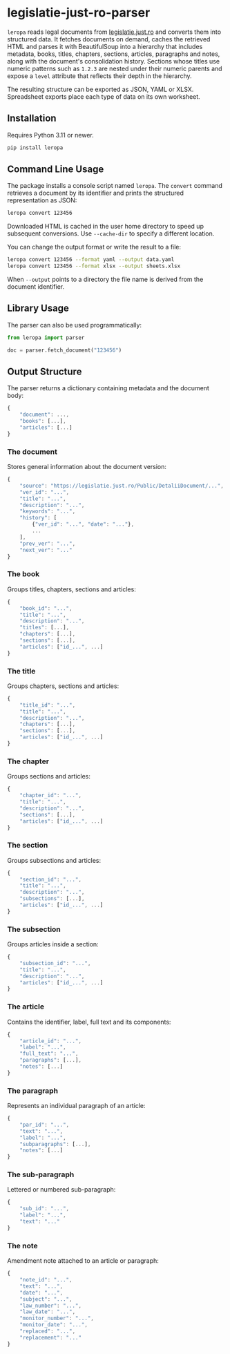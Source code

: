 # legislatie-just-ro-parser

`leropa` reads legal documents from
[legislatie.just.ro](https://legislatie.just.ro/) and converts them into
structured data. It fetches documents on demand, caches the retrieved HTML and
parses it with BeautifulSoup into a hierarchy that includes metadata,
books, titles, chapters, sections, articles, paragraphs and notes, along with
the document's consolidation history. Sections whose titles use numeric
patterns such as ``1.2.3`` are nested under their numeric parents and expose a
``level`` attribute that reflects their depth in the hierarchy.

The resulting structure can be exported as JSON, YAML or XLSX. Spreadsheet
exports place each type of data on its own worksheet.

## Installation

Requires Python 3.11 or newer.

```bash
pip install leropa
```

## Command Line Usage

The package installs a console script named `leropa`. The `convert` command
retrieves a document by its identifier and prints the structured representation
as JSON:

```bash
leropa convert 123456
```

Downloaded HTML is cached in the user home directory to speed up subsequent
conversions. Use `--cache-dir` to specify a different location.

You can change the output format or write the result to a file:

```bash
leropa convert 123456 --format yaml --output data.yaml
leropa convert 123456 --format xlsx --output sheets.xlsx
```

When `--output` points to a directory the file name is derived from the document
identifier.

## Library Usage

The parser can also be used programmatically:

```python
from leropa import parser

doc = parser.fetch_document("123456")
```

## Output Structure

The parser returns a dictionary containing metadata and the document body:

```js
{
    "document": ..., 
    "books": [...],
    "articles": [...]
}
```

### The document

Stores general information about the document version:

```js
{
    "source": "https://legislatie.just.ro/Public/DetaliiDocument/...",
    "ver_id": "...",
    "title": "...",
    "description": "...",
    "keywords": "...",
    "history": [
        {"ver_id": "...", "date": "..."},
        ...
    ],
    "prev_ver": "...",
    "next_ver": "..."
}
```

### The book

Groups titles, chapters, sections and articles:

```js
{
    "book_id": "...",
    "title": "...",
    "description": "...",
    "titles": [...],
    "chapters": [...],
    "sections": [...],
    "articles": ["id_...", ...]
}
```

### The title

Groups chapters, sections and articles:

```js
{
    "title_id": "...",
    "title": "...",
    "description": "...",
    "chapters": [...],
    "sections": [...],
    "articles": ["id_...", ...]
}
```

### The chapter

Groups sections and articles:

```js
{
    "chapter_id": "...",
    "title": "...",
    "description": "...",
    "sections": [...],
    "articles": ["id_...", ...]
}
```

### The section

Groups subsections and articles:

```js
{
    "section_id": "...",
    "title": "...",
    "description": "...",
    "subsections": [...],
    "articles": ["id_...", ...]
}
```

### The subsection

Groups articles inside a section:

```js
{
    "subsection_id": "...",
    "title": "...",
    "description": "...",
    "articles": ["id_...", ...]
}
```

### The article

Contains the identifier, label, full text and its components:

```js
{
    "article_id": "...",
    "label": "...",
    "full_text": "...",
    "paragraphs": [...],
    "notes": [...]
}
```

### The paragraph

Represents an individual paragraph of an article:

```js
{
    "par_id": "...",
    "text": "...",
    "label": "...",
    "subparagraphs": [...],
    "notes": [...]
}
```

### The sub-paragraph

Lettered or numbered sub-paragraph:

```js
{
    "sub_id": "...",
    "label": "...",
    "text": "..."
}
```

### The note

Amendment note attached to an article or paragraph:

```js
{
    "note_id": "...",
    "text": "...",
    "date": "...",
    "subject": "...",
    "law_number": "...",
    "law_date": "...",
    "monitor_number": "...",
    "monitor_date": "...",
    "replaced": "...",
    "replacement": "..."
}
```
